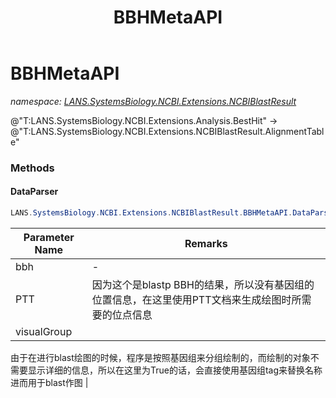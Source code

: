 ﻿---
title: BBHMetaAPI
---

# BBHMetaAPI
_namespace: [LANS.SystemsBiology.NCBI.Extensions.NCBIBlastResult](N-LANS.SystemsBiology.NCBI.Extensions.NCBIBlastResult.html)_

@"T:LANS.SystemsBiology.NCBI.Extensions.Analysis.BestHit" -> @"T:LANS.SystemsBiology.NCBI.Extensions.NCBIBlastResult.AlignmentTable"

### Methods

#### DataParser
```csharp
LANS.SystemsBiology.NCBI.Extensions.NCBIBlastResult.BBHMetaAPI.DataParser(LANS.SystemsBiology.NCBI.Extensions.Analysis.BestHit,LANS.SystemsBiology.Assembly.NCBI.GenBank.TabularFormat.PTT,System.Boolean,System.Func{LANS.SystemsBiology.NCBI.Extensions.Analysis.Hit,System.Double})
```


|Parameter Name|Remarks|
|--------------|-------|
|bbh|-|
|PTT|因为这个是blastp BBH的结果，所以没有基因组的位置信息，在这里使用PTT文档来生成绘图时所需要的位点信息|
|visualGroup|
 由于在进行blast绘图的时候，程序是按照基因组来分组绘制的，而绘制的对象不需要显示详细的信息，所以在这里为True的话，会直接使用基因组tag来替换名称进而用于blast作图
 |





